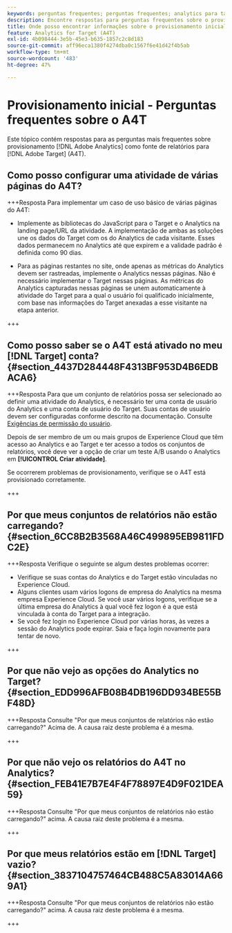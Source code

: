 ```yaml
---
keywords: perguntas frequentes; perguntas frequentes; analytics para target; a4T; provisionamento; provisionamento; adobe Experience Cloud
description: Encontre respostas para perguntas frequentes sobre o provisionamento do Analytics para o [!DNL Target] (A4T), que permite usar os relatórios do Analytics para [!DNL Target] atividades.
title: Onde posso encontrar informações sobre o provisionamento inicial do A4T?
feature: Analytics for Target (A4T)
exl-id: 4b098444-3e5b-45e3-b635-1857c2c8d183
source-git-commit: aff96eca1380f4274dba0c1567f6e41d42f4b5ab
workflow-type: tm+mt
source-wordcount: '483'
ht-degree: 47%

---
```


# Provisionamento inicial - Perguntas frequentes sobre o A4T

Este tópico contém respostas para as perguntas mais frequentes sobre provisionamento [!DNL Adobe Analytics] como fonte de relatórios para [!DNL Adobe Target] (A4T).

## Como posso configurar uma atividade de várias páginas do A4T?

+++Resposta Para implementar um caso de uso básico de várias páginas do A4T:

* Implemente as bibliotecas do JavaScript para o Target e o Analytics na landing page/URL da atividade. A implementação de ambas as soluções une os dados do Target com os do Analytics de cada visitante. Esses dados permanecem no Analytics até que expirem e a validade padrão é definida como 90 dias.

* Para as páginas restantes no site, onde apenas as métricas do Analytics devem ser rastreadas, implemente o Analytics nessas páginas. Não é necessário implementar o Target nessas páginas. As métricas do Analytics capturadas nessas páginas se unem automaticamente à atividade do Target para a qual o usuário foi qualificado inicialmente, com base nas informações do Target anexadas a esse visitante na etapa anterior.

+++

## Como posso saber se o A4T está ativado no meu [!DNL Target] conta? {#section_4437D284448F4313BF953D4B6EDBACA6}

+++Resposta Para que um conjunto de relatórios possa ser selecionado ao definir uma atividade do Analytics, é necessário ter uma conta de usuário do Analytics e uma conta de usuário do Target. Suas contas de usuário devem ser configuradas conforme descrito na documentação. Consulte [Exigências de permissão do usuário](/help/main/c-integrating-target-with-mac/a4t/account-reqs.md#concept_4BC06CAB00BF46FF9362AFE98656B083).

Depois de ser membro de um ou mais grupos de Experience Cloud que têm acesso ao Analytics e ao Target e ter acesso a todos os conjuntos de relatórios, você deve ver a opção de criar um teste A/B usando o Analytics em **[!UICONTROL Criar atividade]**.

Se ocorrerem problemas de provisionamento, verifique se o A4T está provisionado corretamente.

+++

## Por que meus conjuntos de relatórios não estão carregando?  {#section_6CC8B2B3568A46C499895EB9811FDC2E}

+++Resposta Verifique o seguinte se algum destes problemas ocorrer:

* Verifique se suas contas do Analytics e do Target estão vinculadas no Experience Cloud.
* Alguns clientes usam vários logons de empresa do Analytics na mesma empresa Experience Cloud. Se você usar vários logons, verifique se a última empresa do Analytics à qual você fez logon é a que está vinculada à conta do Target para a integração.
* Se você fez login no Experience Cloud por várias horas, às vezes a sessão do Analytics pode expirar. Saia e faça login novamente para tentar de novo.

+++

## Por que não vejo as opções do Analytics no Target?  {#section_EDD996AFB08B4DB196DD934BE55BF48D}

+++Resposta Consulte &quot;Por que meus conjuntos de relatórios não estão carregando?&quot; Acima de. A causa raiz deste problema é a mesma.

+++

## Por que não vejo os relatórios do A4T no Analytics?  {#section_FEB41E7B7E4F4F78897E4D9F021DEA59}

+++Resposta Consulte &quot;Por que meus conjuntos de relatórios não estão carregando?&quot; acima. A causa raiz deste problema é a mesma.

+++

## Por que meus relatórios estão em [!DNL Target] vazio? {#section_3837104757464CB488C5A83014A669A1}

+++Resposta Consulte &quot;Por que meus conjuntos de relatórios não estão carregando?&quot; acima. A causa raiz deste problema é a mesma.

+++
